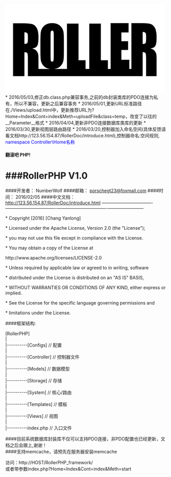<img src="Storage/RollerPHP_small.png" />
* 2016/05/03,修正db.class.php兼容事务,之前的db封装类库的PDO连接为私有，所以不兼容，更新之后兼容事务
* 2016/05/01,更新URL标准路径 在./Views/upload.html中，更新推荐URL为?Home=Index&Cont=index&Meth=uploadFile&class=temp，改变了以往的__Parameter__格式
* 2016/04/04,更新非PDO连接数据库类库的更新
* 2016/03/30,更新视图层路由路径                 
* 2016/03/20,控制器加入命名空间(具体反馈请看文档http://123.56.154.87/RollerDoc/introduce.html),控制器命名:空间规则, <font color="blue">namespace Controller\Home名称</font> 
	  
#### 翻滚吧 PHP!      
###RollerPHP V1.0
======================================================================   
####开发者：	NumberWolf
####邮箱：		porschegt23@foxmail.com
####时间：		2016/02/05
####中文文档：	http://123.56.154.87/RollerDoc/introduce.html
———————————-———————————-———————————-————————
      
 <p>* Copyright [2016] [Chang Yanlong]</p>

 <p>* Licensed under the Apache License, Version 2.0 (the "License");</p>
 <p>* you may not use this file except in compliance with the License.</p>
 <p>* You may obtain a copy of the License at</p>

 <p>   http://www.apache.org/licenses/LICENSE-2.0</p>

 <p>* Unless required by applicable law or agreed to in writing, software</p>
 <p>* distributed under the License is distributed on an "AS IS" BASIS,</p>
 <p>* WITHOUT WARRANTIES OR CONDITIONS OF ANY KIND, either express or implied.</p>
 <p>* See the License for the specific language governing permissions and</p>
 <p>* limitations under the License.</p>


####框架结构:  

[RollerPHP]   
|     
|----------[Configs]                         // 配置        
|     
|----------[Controller]                      // 控制器文件     
|     
|----------[Models]				  	 		 // 数据模型   
|          
|----------[Storage]						 // 存储       
|     
|----------[System]              			 // 核心/路由       
|     
|----------[Templates] 						 // 模板    
|    
|----------[Views]							 // 视图     
|     
|----------index.php 						 // 入口文件     


####目前系统数据库封装库不仅可以支持PDO连接，非PDO配置也已经更新，文档之后会跟上,谢谢！    
####支持memcache，请预先在服务器安装memcache     

访问：http://HOST/RollerPHP_framework/        
或者带参数index.php?Home=Index&Cont=index&Meth=start
